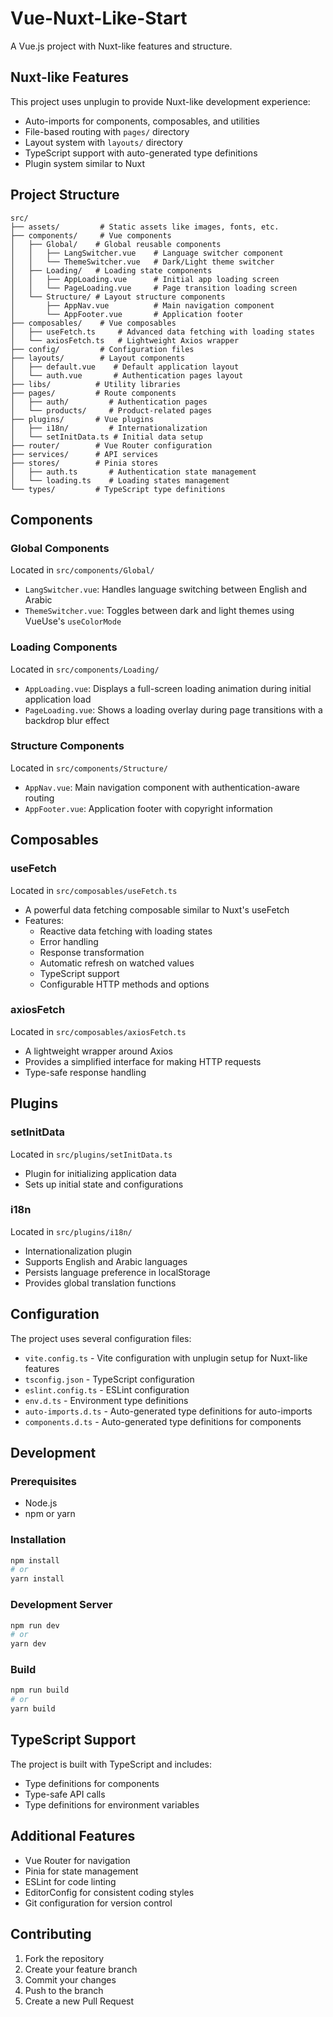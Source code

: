 # Vue-Nuxt-Like-Start

A Vue.js project with Nuxt-like features and structure.

## Nuxt-like Features

This project uses unplugin to provide Nuxt-like development experience:
- Auto-imports for components, composables, and utilities
- File-based routing with `pages/` directory
- Layout system with `layouts/` directory
- TypeScript support with auto-generated type definitions
- Plugin system similar to Nuxt

## Project Structure

```
src/
├── assets/         # Static assets like images, fonts, etc.
├── components/     # Vue components
│   ├── Global/    # Global reusable components
│   │   ├── LangSwitcher.vue    # Language switcher component
│   │   └── ThemeSwitcher.vue   # Dark/Light theme switcher
│   ├── Loading/   # Loading state components
│   │   ├── AppLoading.vue      # Initial app loading screen
│   │   └── PageLoading.vue     # Page transition loading screen
│   └── Structure/ # Layout structure components
│       ├── AppNav.vue          # Main navigation component
│       └── AppFooter.vue       # Application footer
├── composables/    # Vue composables
│   ├── useFetch.ts     # Advanced data fetching with loading states
│   └── axiosFetch.ts   # Lightweight Axios wrapper
├── config/         # Configuration files
├── layouts/        # Layout components
│   ├── default.vue    # Default application layout
│   └── auth.vue       # Authentication pages layout
├── libs/          # Utility libraries
├── pages/         # Route components
│   ├── auth/         # Authentication pages
│   └── products/     # Product-related pages
├── plugins/       # Vue plugins
│   ├── i18n/         # Internationalization
│   └── setInitData.ts # Initial data setup
├── router/        # Vue Router configuration
├── services/      # API services
├── stores/        # Pinia stores
│   ├── auth.ts       # Authentication state management
│   └── loading.ts    # Loading states management
└── types/         # TypeScript type definitions
```

## Components

### Global Components
Located in `src/components/Global/`
- `LangSwitcher.vue`: Handles language switching between English and Arabic
- `ThemeSwitcher.vue`: Toggles between dark and light themes using VueUse's `useColorMode`

### Loading Components
Located in `src/components/Loading/`
- `AppLoading.vue`: Displays a full-screen loading animation during initial application load
- `PageLoading.vue`: Shows a loading overlay during page transitions with a backdrop blur effect

### Structure Components
Located in `src/components/Structure/`
- `AppNav.vue`: Main navigation component with authentication-aware routing
- `AppFooter.vue`: Application footer with copyright information

## Composables

### useFetch
Located in `src/composables/useFetch.ts`
- A powerful data fetching composable similar to Nuxt's useFetch
- Features:
  - Reactive data fetching with loading states
  - Error handling
  - Response transformation
  - Automatic refresh on watched values
  - TypeScript support
  - Configurable HTTP methods and options

### axiosFetch
Located in `src/composables/axiosFetch.ts`
- A lightweight wrapper around Axios
- Provides a simplified interface for making HTTP requests
- Type-safe response handling

## Plugins

### setInitData
Located in `src/plugins/setInitData.ts`
- Plugin for initializing application data
- Sets up initial state and configurations

### i18n
Located in `src/plugins/i18n/`
- Internationalization plugin
- Supports English and Arabic languages
- Persists language preference in localStorage
- Provides global translation functions

## Configuration

The project uses several configuration files:
- `vite.config.ts` - Vite configuration with unplugin setup for Nuxt-like features
- `tsconfig.json` - TypeScript configuration
- `eslint.config.ts` - ESLint configuration
- `env.d.ts` - Environment type definitions
- `auto-imports.d.ts` - Auto-generated type definitions for auto-imports
- `components.d.ts` - Auto-generated type definitions for components

## Development

### Prerequisites
- Node.js
- npm or yarn

### Installation
```bash
npm install
# or
yarn install
```

### Development Server
```bash
npm run dev
# or
yarn dev
```

### Build
```bash
npm run build
# or
yarn build
```

## TypeScript Support

The project is built with TypeScript and includes:
- Type definitions for components
- Type-safe API calls
- Type definitions for environment variables

## Additional Features

- Vue Router for navigation
- Pinia for state management
- ESLint for code linting
- EditorConfig for consistent coding styles
- Git configuration for version control

## Contributing

1. Fork the repository
2. Create your feature branch
3. Commit your changes
4. Push to the branch
5. Create a new Pull Request
